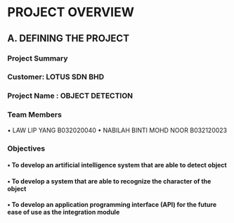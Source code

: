 # PROJECT OVERVIEW

## A. DEFINING THE PROJECT

### Project Summary

### Customer: LOTUS SDN BHD

### Project Name : OBJECT DETECTION

### Team Members
 •	LAW LIP YANG B032020040
 •	NABILAH BINTI MOHD NOOR B032120023

### Objectives
#### •	To develop an artificial intelligence system that are able to detect object
#### •	To develop a system that are able to recognize the character of the object
#### •	To develop an application programming interface (API) for the future ease of use as the integration module
